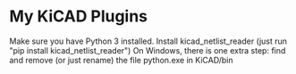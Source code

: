 # My KiCAD Plugins

Make sure you have Python 3 installed.
Install kicad_netlist_reader (just run "pip install kicad_netlist_reader")
On Windows, there is one extra step: find and remove (or just rename) the file python.exe in KiCAD/bin
